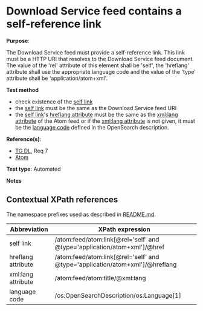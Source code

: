 # Download Service feed contains a self-reference link

**Purpose**:

The Download Service feed must provide a self-reference link. This link must be a HTTP URI that resolves to the Download Service feed document. The value of the 'rel' attribute of this element shall be 'self', the 'hreflang' attribute shall use the appropriate language code and the value of the 'type' attribute shall be 'application/atom+xml'.

**Test method**

* check existence of the [self link](#selflink)
* the [self link](#selflink) must be the same as the Download Service feed URI
* the [self link](#selflink)'s [hreflang attribute](#hreflang) must be the same as the [xml:lang attribute](#xmllang) of the Atom feed or if the [xml:lang attribute](#xmllang) is not given, it must be the [language code](#languageelement) defined in the OpenSearch description.

**Reference(s)**:

* [TG DL](README.md#ref_TG_DL), Req 7
* [Atom](README.md#ref_atom)

**Test type**: Automated

**Notes**

## Contextual XPath references

The namespace prefixes used as described in [README.md](README.md#namespaces).

Abbreviation                                               |  XPath expression
---------------------------------------------------------- | -------------------------------------------------------------------------
self link <a name="selflink"></a> | /atom:feed/atom:link[@rel='self' and @type='application/atom+xml']/@href
hreflang attribute <a name="hreflang"></a> | /atom:feed/atom:link[@rel='self' and @type='application/atom+xml']/@hreflang
xml:lang attribute <a name="xmllang"></a> | /atom:feed/atom:title/@xml:lang
language code <a name="languageelement"></a> | /os:OpenSearchDescription/os:Language[1]
